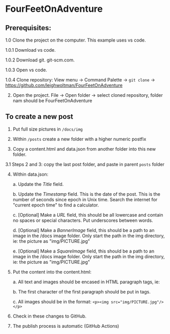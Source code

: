 # FourFeetOnAdventure

## Prerequisites: 

1.0 Clone the project on the computer. This example uses vs code.

1.0.1 Download vs code. 

1.0.2 Download git. git-scm.com.

1.0.3 Open vs code.

1.0.4 Clone repository: View menu ->  Command Palette -> ```git clone``` -> https://github.com/leighwoltman/FourFeetOnAdventure

2. Open the project. File -> Open folder -> select cloned repository, folder nam should be FourFeetOnAdventure

## To create a new post

1. Put full size pictures in ```/docs/img```

2. Within ```/posts``` create a new folder with a higher numeric postfix

3. Copy a content.html and data.json from another folder into this new folder.

3.1 Steps 2 and 3: copy the last post folder, and paste in parent ```posts``` folder

4. Within data.json:

    a. Update the *Title* field.

    b. Update the *Timestamp* field. This is the date of the post. This is the number of seconds since epoch in Unix time. Search the internet for "current epoch time" to find a calculator.

    c. [Optional] Make a *URL* field, this should be all lowercase and contain no spaces or special characters. Put underscores between words. 

    d. [Optional] Make a *BannerImage* field, this should be a path to an image in the /docs image folder. Only start the path in the img directory, ie: the picture as "img/PICTURE.jpg"

    e. [Optional] Make a *SquareImage* field, this should be a path to an image in the /docs image folder. Only start the path in the img directory, ie: the picture as "img/PICTURE.jpg"

5. Put the content into the content.html:

    a. All text and images should be encased in HTML paragraph tags, ie: <p></p>

    b. The first character of the first paragraph should be put in <strong></strong> tags.

    c. All images should be in the format: ```<p><img src="img/PICTURE.jpg"/></p>```

6. Check in these changes to GitHub.

7. The publish process is automatic (GitHub Actions)
